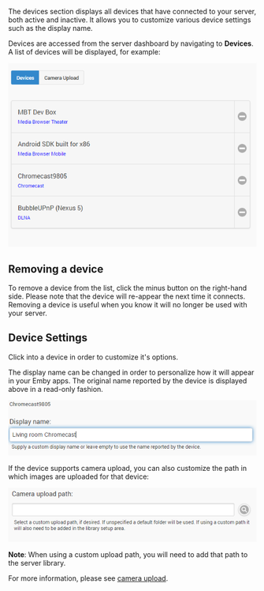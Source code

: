 The devices section displays all devices that have connected to your server, both active and inactive. It allows you to customize various device settings such as the display name.

Devices are accessed from the server dashboard by navigating to **Devices**. A list of devices will be displayed, for example: 

![](images/server/devices1.png)

## Removing a device

To remove a device from the list, click the minus button on the right-hand side. Please note that the device will re-appear the next time it connects. Removing a device is useful when you know it will no longer be used with your server.

## Device Settings

Click into a device in order to customize it's options. 

The display name can be changed in order to personalize how it will appear in your Emby apps. The original name reported by the device is displayed above in a read-only fashion.

![](images/server/devices2.png)

If the device supports camera upload, you can also customize the path in which images are uploaded for that device:

![](images/server/devices3.png)

**Note**: When using a custom upload path, you will need to add that path to the server library.

For more information, please see [camera upload](Camera%20upload).

